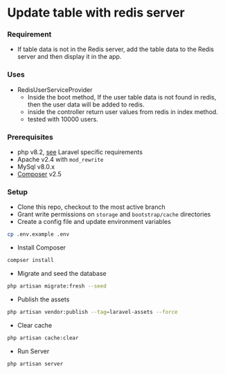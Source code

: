 # Update table with redis server

### Requirement
*  If table data is not in the Redis server, add the table data to the Redis server and then display it in the app.

### Uses 
* RedisUserServiceProvider
  * Inside the boot method, If the user table data is not found in redis, then the user data will be added to redis.
  * inside the controller return user values from redis in index method.
  * tested with 10000 users.
### Prerequisites

* php v8.2, [see](https://laravel.com/docs/installation) Laravel specific requirements
* Apache v2.4 with `mod_rewrite`
* MySql v8.0.x
* [Composer](https://getcomposer.org) v2.5

### Setup

* Clone this repo, checkout to the most active branch
* Grant write permissions on `storage` and `bootstrap/cache` directories
* Create a config file and update environment variables

```bash
cp .env.example .env
```
* Install Composer

```bash
compser install
```
* Migrate and seed the database

```bash
php artisan migrate:fresh --seed
```


* Publish the assets

```bash
php artisan vendor:publish --tag=laravel-assets --force
```

* Clear cache

```bash
php artisan cache:clear
```

* Run Server

```bash
php artisan server
```



